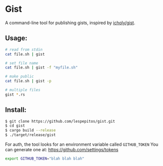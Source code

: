# Gist

A command-line tool for publishing gists, inspired by [icholy/gist][gogist].

[gogist]: https://github.com/icholy/gist

## Usage:

``` sh
# read from stdin
cat file.sh | gist

# set file name
cat file.sh | gist -f "myfile.sh"

# make public
cat file.sh | gist -p

# multiple files
gist *.rs
```

## Install:

``` sh
$ git clone https://github.com/lespepitos/gist.git
$ cd gist
$ cargo build --release
$ ./target/release/gist
```

For auth, the tool looks for an environment variable called `GITHUB_TOKEN`
You can generate one at: https://github.com/settings/tokens

``` sh
export GITHUB_TOKEN="blah blah blah"
```
